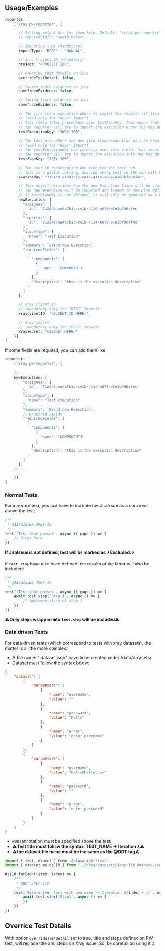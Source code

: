 
## Usage/Examples

```typescript
reporter: [
    ["xray-pw-reporter", {

      // Setting output dir for json file. Default: "/xray-pw-reporter"
      // reportOutDir: "<path here>",

      // Importing type (Mandatory)
      importType: "REST" | "MANUAL",

      // Jira Project ID (Mandatory)
      project: "<PROJECT ID>",

      // Override test details on Jira
      overrideTestDetail: false,

      // Saving video evidence on jira
      saveVideoEvidence: false,

      // Saving trace evidence on jira
      saveTraceEvidence: false,

      // The jira issue execution where to import the results (if jira issue does not exist, a new execution will be created)
      // (used only for "REST" Import)
      // this field takes precedence over testPlanKey. This means that even if the testPlanKey field is defined,
      // the reporter will try to import the execution under the key defined here
      testExecutionKey: "JKEY-100",

      // The test plan where the new jira issue execution will be created 
      // (used only for "REST" Import)
      // The testExecutionKey has pirority over this field. This means that even if this field is defined, 
      // the reporter will try to import the execution into the key defined on testExecutionKey
      testPlanKey: "JKEY-100",

      // The user ID representing who executed the test run. 
      // This is a global setting, meaning every test in the run will be marked as executed by this user.
      executedBy: "712040:aa4a7b1c-ce1b-4114-a079-e7e2bf90afec",

      // This object describes how the new Execution Issue will be created (unlike testExecutionKey, this field allows you to describe all the fields of the new execution)
      // The new execution will be imported and linked to the plan defined in testPlanKey, 
      // if testPlanKey is not defined, it will only be imported as a new execution and will not be linked
      newExecution: {
        "assignee": {
          "id": "712040:aa4a7b1c-ce1b-4114-a079-e7e2bf90afec"
        },
        "reporter": {
          "id": "712040:aa4a7b1c-ce1b-4114-a079-e7e2bf90afec"
        },
        "issuetype": {
          "name": "Test Execution"
        },
        "summary": `Brand new Execution`,
        "requiredFields": [
          {
            "components": [
              {
                "name": "COMPONENT1"
              }
            ],
            "description": "this is the execution description"
          }
        ]
      },

      // Xray client_id
      // (Mandatory only for "REST" Import)
      xrayClientID: "<CLIENT_ID HERE>",

      // Xray secret
      // (Mandatory only for "REST" Import)
      xraySecret: "<SECRET HERE>"
    }]
]
```

If some fields are required, you can add them like:

```typescript
reporter: [
    ["xray-pw-reporter", {
    
    // ...
    newExecution: {
        "assignee": {
          "id": "712040:aa4a7b1c-ce1b-4114-a079-e7e2bf90afec"
        },
        "issuetype": {
          "name": "Test Execution"
        },
        "summary": `Brand new Execution`,
        // Required Fields
        "requiredFields": [
          {
            "components": [
              {
                "name": "COMPONENT1"
              }
            ],
            "description": "this is the execution description"
          }
        ]
      },
    // ...

    }]
]
```

### Normal Tests

For a normal test, you just have to indicate the JiraIssue as a comment above the test:

```typescript
/**
 * @JiraIssue JKEY-10
 */
test('Test that passes', async ({ page }) => {
    // Steps here
})
```

**If JiraIssue is not defined, test will be marked as ⚡ Excluded.⚡**

if `test.step` have also been defined, the results of the latter will also be included:

```typescript
/**
 * @JiraIssue JKEY-10
 */
test('Test that passes', async ({ page }) => {
    await test.step('Step 1', async () => {
        // Implementation of step 1
    })
})
```
**⚠️Only steps wrapped into `test.step` will be included⚠️**

### Data driven Tests

For data driven tests (which correspond to tests with xray datasets), the matter is a little more complex:

- A file name: "<jirakey>.dataset.json" have to be created under /data/datasets/ 
- Dataset must follow the syntax below:

```json
{
    "dataset": [
        {
            "parameters": [
                {
                    "name": "username",
                    "value": ""
                },
                {
                    "name": "password",
                    "value": "hello"
                },
                {
                    "name": "error",
                    "value": "enter username"
                }
            ]
        },
        {
            "parameters": [
                {
                    "name": "username",
                    "value": "hello@hello.com"
                },
                {
                    "name": "password",
                    "value": ""
                },
                {
                    "name": "error",
                    "value": "enter password"
                }
            ]
        }
    ]
}
```

- `@DDT`annotation must be specified above the test:
- ⚠️**Test title must follow the syntax: TEST_NAME -> Iteration X**⚠️
- ⚠️**the dataset file name must be the same as the @DDT tag**⚠️

```typescript
import { test, expect } from '@playwright/test';
import { dataset as ds110 } from "../data/datasets/jkey-110.dataset.json"

ds110.forEach((item, index) => {
    /**
     * @DDT JKEY-110
     */
    test(`Data-driven test with one step -> Iteration ${index + 1}`, async ({ page }) => {
        await test.step('Step1', async () => {
        })
    })
})
```

## Override Test Details

With option `overrideTestDetail` set to true, title and steps defined on PW test, will replace title and steps on Xray Issue. So, be carefull on using it :)